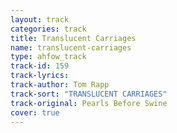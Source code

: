 ```yaml
---
layout: track
categories: track
title: Translucent Carriages
name: translucent-carriages
type: ahfow_track
track-id: 159
track-lyrics: 
track-author: Tom Rapp
track-sort: "TRANSLUCENT CARRIAGES"
track-original: Pearls Before Swine
cover: true
---
```

